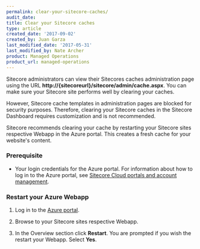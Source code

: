 ```yaml
---
permalink: clear-your-sitecore-caches/
audit_date:
title: Clear your Sitecore caches
type: article
created_date: '2017-09-02'
created_by: Juan Garza
last_modified_date: '2017-05-31'
last_modified_by: Nate Archer
product: Managed Operations
product_url: managed-operations
---
```


Sitecore administrators can view their Sitecores caches administration page using the URL **http://{sitecoreurl}/sitecore/admin/cache.aspx**. You can make sure your Sitecore site performs well by clearing your caches.

However, Sitecore cache templates in administration pages are blocked for security purposes. Therefore, clearing your Sitecore caches in the Sitecore Dashboard requires customization and is not recommended.

Sitecore recommends clearing your cache by restarting your Sitecore sites respective Webapp in the Azure portal. This creates a fresh cache for your website's content.

### Prerequisite

- Your login credentials for the Azure portal. For information about how to log in to the Azure portal, see [Sitecore Cloud portals and account management](/how-to/sitecore-cloud-portals-and-account-management/).

### Restart your Azure Webapp

1. Log in to the [Azure portal](https://portal.azure.com/).

2. Browse to your Sitecore sites respective Webapp.

3. In the Overview section click **Restart**. You are prompted if you wish the restart your Webapp. Select **Yes**.
